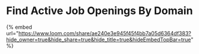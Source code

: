 # Find Active Job Openings By Domain

{% embed url="https://www.loom.com/share/ae240e3e945f45f4bb7a05d6364df383?hide_owner=true&hide_share=true&hide_title=true&hideEmbedTopBar=true" %}
